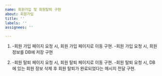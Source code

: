 ```yaml
---
name: 회원가입 및 회원탈퇴 구현
about: 회원가입
title: ''
labels: ''
assignees: ''

---
```


1.    -회원 가입 페이지 요청 시, 회원 가입 페이지로 이동 구현.
       -회원 가입 요청 시, 회원 정보를 DB에 저장 구현

2.    -회원 탈퇴  페이지 요청 시, 회원 탈퇴 페이지로 이동 구현.
       -회원 탈퇴 요청 시, DB에 있는 회원 정보 삭제 후 회원 탈퇴가 완료되었다는 메시지 전달 구현.
